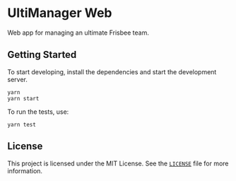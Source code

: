 # UltiManager Web

Web app for managing an ultimate Frisbee team.


## Getting Started

To start developing, install the dependencies and start the development server.

```shell
yarn
yarn start
```

To run the tests, use:

```shell
yarn test
```


## License

This project is licensed under the MIT License. See the [`LICENSE`](LICENSE) file for more information.